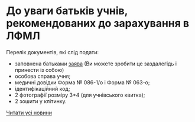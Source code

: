 # До уваги батьків учнів, рекомендованих до зарахування в ЛФМЛ

Перелік документів, які слід подати:

- заповнена батьками [заява](/files/blog/до-уваги-батьків-учнів-рекомендованих-до-зарахування-в/заява.doc) (Ви можете зробити це заздалегідь і принести із собою)
- особова справа учня;
- медичні довідки Форма № 086-1/о і Форма № 063-о;
- ідентифікаційний код;
- 2 фотографії розміру 3*4 (для учнівського квитка);
- 2 зошити у клітинку.

[Читати усі новини](/news)
